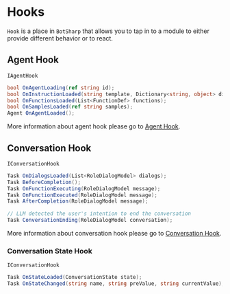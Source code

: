 # Hooks

`Hook` is a place in `BotSharp` that allows you to tap in to a module to either provide different behavior or to react.

## Agent Hook
`IAgentHook`
```csharp
bool OnAgentLoading(ref string id);
bool OnInstructionLoaded(string template, Dictionary<string, object> dict);
bool OnFunctionsLoaded(List<FunctionDef> functions);
bool OnSamplesLoaded(ref string samples);
Agent OnAgentLoaded();
```
More information about agent hook please go to [Agent Hook](../agent/hook.md).

## Conversation Hook
`IConversationHook`
```csharp
Task OnDialogsLoaded(List<RoleDialogModel> dialogs);
Task BeforeCompletion();
Task OnFunctionExecuting(RoleDialogModel message);
Task OnFunctionExecuted(RoleDialogModel message);
Task AfterCompletion(RoleDialogModel message);

// LLM detected the user's intention to end the conversation
Task ConversationEnding(RoleDialogModel conversation);
```
More information about conversation hook please go to [Conversation Hook](../conversation/hook.md).

### Conversation State Hook
`IConversationHook`
```csharp
Task OnStateLoaded(ConversationState state);
Task OnStateChanged(string name, string preValue, string currentValue);
```